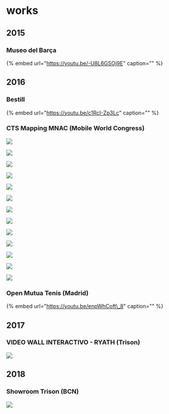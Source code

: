 # works

## 2015

### Museo del Barça

{% embed url="https://youtu.be/-U8L6GSOj9E" caption="" %}

## 2016

### Bestill

{% embed url="https://youtu.be/c1RcI-Zp3Lc" caption="" %}

### CTS Mapping MNAC \(Mobile World Congress\)

![](../../.gitbook/assets/nexcom-2016-02-cts-mnac-mapping-1-.jpg)

![](../../.gitbook/assets/nexcom-2016-02-cts-mnac-mapping-2-.jpg)

![](../../.gitbook/assets/nexcom-2016-02-cts-mnac-mapping-4-.jpg)

![](../../.gitbook/assets/nexcom-2016-02-cts-mnac-mapping-5-.jpg)

![](../../.gitbook/assets/nexcom-2016-02-cts-mnac-mapping-6-.jpg)

![](../../.gitbook/assets/nexcom-2016-02-cts-mnac-mapping-7-.jpg)

![](../../.gitbook/assets/nexcom-2016-02-cts-mnac-mapping-8-.jpg)

![](../../.gitbook/assets/nexcom-2016-02-cts-mnac-mapping-9-.jpg)

![](../../.gitbook/assets/nexcom-2016-02-cts-mnac-mapping-10-.jpg)

![](../../.gitbook/assets/nexcom-2016-02-cts-mnac-mapping-11-.jpg)

![](../../.gitbook/assets/nexcom-2016-02-cts-mnac-mapping-12-.jpg)

![](../../.gitbook/assets/nexcom-2016-02-cts-mnac-mapping-13-.jpg)

![](../../.gitbook/assets/nexcom-2016-02-cts-mnac-mapping-14-.jpg)

### Open Mutua Tenis \(Madrid\)

{% embed url="https://youtu.be/enpWhCoft\_8" caption="" %}

## 2017

### VIDEO WALL INTERACTIVO - RYATH \(Trison\)

![](../../.gitbook/assets/nexcom-2017-09-trison-ryat-0-.png)

## 2018

### Showroom Trison \(BCN\)

![](../../.gitbook/assets/nexcom-xxxx-xx-trison-showroom-3-.jpg)





